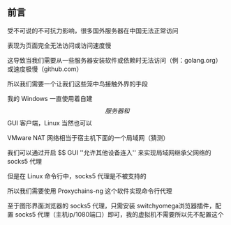## 前言

受不可说的不可抗力影响，很多国外服务器在中国无法正常访问

表现为页面完全无法访问或访问速度慢

这导致当我们需要从一些服务器安装软件或依赖时无法访问（例：golang.org）或速度极慢（github.com）

所以我们需要一个让我们这些笼中鸟接触外界的手段

我的 Windows 一直使用着自建 $$ 服务器和 $$ GUI 客户端，Linux 当然也可以



VMware NAT 网络相当于宿主机下面的一个局域网（猜测）

我们可以通过开启 $$ GUI ''允许其他设备连入'' 来实现局域网继承父网络的 socks5 代理

但是在 Linux 命令行中，socks5 代理是不被支持的

所以我们需要使用 Proxychains-ng 这个软件实现命令行代理

至于图形界面浏览器的 socks5 代理，只需安装 switchyomega浏览器插件，配置 socks5 代理（主机ip/1080端口）即可，我的虚拟机不需要所以先不配置这个



